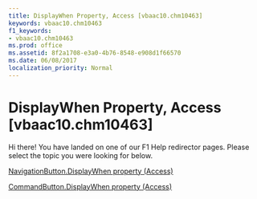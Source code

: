 ```yaml
---
title: DisplayWhen Property, Access [vbaac10.chm10463]
keywords: vbaac10.chm10463
f1_keywords:
- vbaac10.chm10463
ms.prod: office
ms.assetid: 8f2a1708-e3a0-4b76-8548-e908d1f66570
ms.date: 06/08/2017
localization_priority: Normal
---
```



# DisplayWhen Property, Access [vbaac10.chm10463]

Hi there! You have landed on one of our F1 Help redirector pages. Please select the topic you were looking for below.

[NavigationButton.DisplayWhen property (Access)](http://msdn.microsoft.com/library/58e02cb9-b161-3116-4905-5989ce9a1f75%28Office.15%29.aspx)

[CommandButton.DisplayWhen property (Access)](http://msdn.microsoft.com/library/3775036c-c483-1c2d-6845-cd999104925d%28Office.15%29.aspx)


